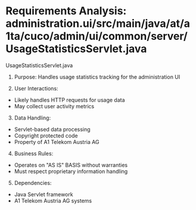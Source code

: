 # Requirements Analysis: administration.ui/src/main/java/at/a1ta/cuco/admin/ui/common/server/UsageStatisticsServlet.java

UsageStatisticsServlet.java
1. Purpose: Handles usage statistics tracking for the administration UI

2. User Interactions:
- Likely handles HTTP requests for usage data
- May collect user activity metrics

3. Data Handling:
- Servlet-based data processing
- Copyright protected code
- Property of A1 Telekom Austria AG

4. Business Rules:
- Operates on "AS IS" BASIS without warranties
- Must respect proprietary information handling

5. Dependencies:
- Java Servlet framework
- A1 Telekom Austria AG systems